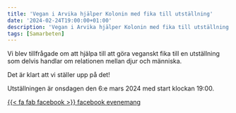 ```yaml
---
title: 'Vegan i Arvika hjälper Kolonin med fika till utställning'
date: '2024-02-24T19:00:00+01:00'
description: 'Vegan i Arvika hjälper Kolonin med fika till utställning.'
tags: [Samarbeten]
---
```

Vi blev tillfrågade om att hjälpa till att göra veganskt fika till
en utställning som delvis handlar om relationen mellan djur och människa.

Det är klart att vi ställer upp på det!

Utställningen är onsdagen den 6:e mars 2024 med start klockan 19:00.

[{{< fa fab facebook >}} facebook evenemang](https://fb.me/e/545n11Hj7)
